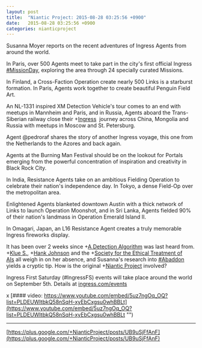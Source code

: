 ```yaml
---
layout: post
title:  "Niantic Project: 2015-08-28 03:25:56 +0900"
date:   2015-08-28 03:25:56 +0900
categories: nianticproject
---
```

Susanna Moyer reports on the recent adventures of Ingress Agents from around the world.

In Paris, over 500 Agents meet to take part in the city's first official Ingress [#MissionDay](https://plus.google.com/s/%23MissionDay ""), exploring the area through 24 specially curated Missions.

In Finland, a Cross-Faction Operation create nearly 500 Links is a starburst formation. In Paris, Agents work together to create beautiful Penguin Field Art.

An NL-1331 inspired XM Detection Vehicle's tour comes to an end with meetups in Mannheim and Paris, and in Russia, Agents aboard the Trans-Siberian railway close their +[Ingress](https://plus.google.com/103320655754019011706 "")  journey across China, Mongolia and Russia with meetups in Moscow and St. Petersburg.

Agent @pedroraf shares the story of another Ingress voyage, this one from the Netherlands to the Azores and back again.

Agents at the Burning Man Festival should be on the lookout for Portals emerging from the powerful concentration of inspiration and creativity in Black Rock City.

In India, Resistance Agents take on an ambitious Fielding Operation to celebrate their nation's independence day. In Tokyo, a dense Field-Op over the metropolitan area.

Enlightened Agents blanketed downtown Austin with a thick network of Links to launch Operation Moonshot, and in Sri Lanka, Agents fielded 90% of their nation's landmass in Operation Emerald Island II.

In Omagari, Japan, an L16 Resistance Agent creates a truly memorable Ingress fireworks display.

It has been over 2 weeks since +[A Detection Algorithm](https://plus.google.com/114076692022231059864 "") was last heard from. +[Klue S.](https://plus.google.com/110350977702120778591 ""), +[Hank Johnson](https://plus.google.com/117792105926525258257 "") and the +[Society for the Ethical Treatment of AIs](https://plus.google.com/107293393622139455503 "") all weigh in on her absence, and Susanna's research into [#Abaddon](https://plus.google.com/s/%23Abaddon "") yields a cryptic tip. How is the original +[Niantic Project](https://plus.google.com/105211554081025512763 "") involved?

Ingress First Saturday (#IngressFS) events will take place around the world on September 5th. Details at [ingress.com/events](http://ingress.com/events "")

x
[#### video: https://www.youtube.com/embed/5uz7ngOq_OQ?list=PLDEUWItbkQ58nSqH-xyEbCxgsu0whBBLt](https://www.youtube.com/embed/5uz7ngOq_OQ?list=PLDEUWItbkQ58nSqH-xyEbCxgsu0whBBLt "")
- - -
[https://plus.google.com/+NianticProject/posts/UB9uSjFfAnF](https://plus.google.com/+NianticProject/posts/UB9uSjFfAnF)
